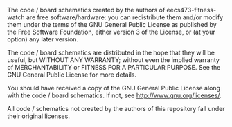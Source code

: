 The code / board schematics created by the authors of eecs473-fitness-watch are
free software/hardware: you can redistribute them and/or modify them under the
terms of the GNU General Public License as published by the Free Software
Foundation, either version 3 of the License, or (at your option) any later
version.

The code / board schematics are distributed in the hope that they will be
useful, but WITHOUT ANY WARRANTY; without even the implied warranty of
MERCHANTABILITY or FITNESS FOR A PARTICULAR PURPOSE.  See the GNU General
Public License for more details.

You should have received a copy of the GNU General Public License along with
the code / board schematics.  If not, see <http://www.gnu.org/licenses/>.

All code / schematics not created by the authors of this repository fall under
their original licenses.
